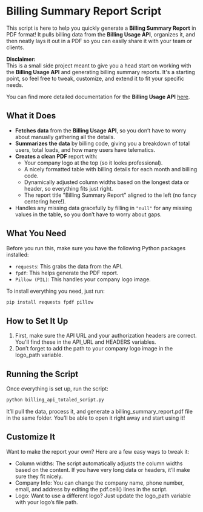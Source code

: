 # Billing Summary Report Script

This script is here to help you quickly generate a **Billing Summary Report** in PDF format! It pulls billing data from the **Billing Usage API**, organizes it, and then neatly lays it out in a PDF so you can easily share it with your team or clients.

**Disclaimer:**  
This is a small side project meant to give you a head start on working with the **Billing Usage API** and generating billing summary reports. It's a starting point, so feel free to tweak, customize, and extend it to fit your specific needs. 

You can find more detailed documentation for the **Billing Usage API** [here](https://docs.eleos.com).

## What it Does

- **Fetches data** from the **Billing Usage API**, so you don’t have to worry about manually gathering all the details.
- **Summarizes the data** by billing code, giving you a breakdown of total users, total loads, and how many users have telematics.
- **Creates a clean PDF** report with:
  - Your company logo at the top (so it looks professional).
  - A nicely formatted table with billing details for each month and billing code.
  - Dynamically adjusted column widths based on the longest data or header, so everything fits just right.
  - The report title "Billing Summary Report" aligned to the left (no fancy centering here!).
- Handles any missing data gracefully by filling in `"null"` for any missing values in the table, so you don’t have to worry about gaps.

## What You Need

Before you run this, make sure you have the following Python packages installed:

- `requests`: This grabs the data from the API.
- `fpdf`: This helps generate the PDF report.
- `Pillow (PIL)`: This handles your company logo image.

To install everything you need, just run:

```bash
pip install requests fpdf pillow
```

## How to Set It Up
1. First, make sure the API URL and your authorization headers are correct. You'll find these in the API_URL and HEADERS variables.
2. Don’t forget to add the path to your company logo image in the logo_path variable.

## Running the Script
Once everything is set up, run the script:

```bash
python billing_api_totaled_script.py
```
It’ll pull the data, process it, and generate a billing_summary_report.pdf file in the same folder. You’ll be able to open it right away and start using it!

## Customize It
Want to make the report your own? Here are a few easy ways to tweak it:

- Column widths: The script automatically adjusts the column widths based on the content. If you have very long data or headers, it’ll make sure they fit nicely.
- Company Info: You can change the company name, phone number, email, and address by editing the pdf.cell() lines in the script.
- Logo: Want to use a different logo? Just update the logo_path variable with your logo’s file path.

